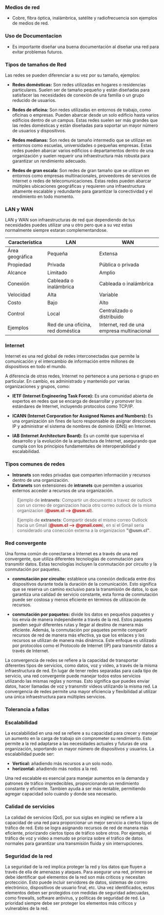 ### Medios de red

- Cobre, fibra óptica, inalámbrica, satélite y radiofrecuencia son ejemplos de medios de red.

### Uso de Documentacion

- Es importante diseñar una buena documentación al diseñar una red para evitar problemas futuros.

### Tipos de tamaños de Red

Las redes se pueden diferenciar a su vez por su tamaño,
ejemplos:

- **Redes domésticas:** Son redes utilizadas en hogares o residencias particulares. Suelen ser de tamaño pequeño y están diseñadas para satisfacer las necesidades de conexión de una familia o un grupo reducido de usuarios.

- **Redes de oficina:** Son redes utilizadas en entornos de trabajo, como oficinas o empresas. Pueden abarcar desde un solo edificio hasta varios edificios dentro de un campus. Estas redes suelen ser más grandes que las redes domésticas y están diseñadas para soportar un mayor número de usuarios y dispositivos.

- **Redes medianas:** Son redes de tamaño intermedio que se utilizan en entornos como escuelas, universidades o pequeñas empresas. Estas redes pueden abarcar varios edificios o departamentos dentro de una organización y suelen requerir una infraestructura más robusta para garantizar un rendimiento adecuado.

- **Redes de gran escala:** Son redes de gran tamaño que se utilizan en entornos como empresas multinacionales, proveedores de servicios de Internet o redes de telecomunicaciones. Estas redes pueden abarcar múltiples ubicaciones geográficas y requieren una infraestructura altamente escalable y redundante para garantizar la conectividad y el rendimiento en todo momento.

### LAN y WAN

LAN y WAN son infraestructuras de red que dependiendo de tus necesidades puedes utilizar una u otro pero que a su vez estas normalmente siempre estaran complementandose.

| Característica    | LAN | WAN |
| ---               | --- | --- |
| Área geográfica   | Pequeña | Extensa |
| Propiedad         | Privada | Pública o privada |
| Alcance           | Limitado              | Amplio |
| Conexión          | Cableada o inalámbrica | Cableada o inalámbrica |
| Velocidad         | Alta                   | Variable |
| Costo             | Bajo                   | Alto |
| Control           | Local                  | Centralizado o distribuido |
| Ejemplos          | Red de una oficina, red doméstica | Internet, red de una empresa multinacional |

### Internet

Internet es una red global de redes interconectadas que permite la comunicación y el intercambio de información entre millones de dispositivos en todo el mundo.

A diferencia de otras redes, Internet no pertenece a una persona o grupo en particular. En cambio, es administrado y mantenido por varias organizaciones y grupos, como:

- **IETF (Internet Engineering Task Force):** Es una comunidad abierta de expertos en redes que se encarga de desarrollar y promover los estándares de Internet, incluyendo protocolos como TCP/IP.

- **ICANN (Internet Corporation for Assigned Names and Numbers):** Es una organización sin fines de lucro responsable de asignar direcciones IP y administrar el sistema de nombres de dominio (DNS) en Internet.

- **IAB (Internet Architecture Board):** Es un comité que supervisa el desarrollo y la evolución de la arquitectura de Internet, asegurando que cumpla con los principios fundamentales de interoperabilidad y escalabilidad.

### Tipos comunes de redes

- **Intranets** son redes privadas que comparten información y recursos dentro de una organización.
- **Extranets** son extensiones de **intranets** que permiten a usuarios externos acceder a recursos de una organización.

> Ejemplo de **intranets**: Compartir un documento a travez de outlock con un correo de organizacion hacia otro correo outlock de la misma organizacion (<span style="color:red" >**@usm.cl --> @usm.cl**</span>).

> Ejemplo de **extranets**: Compartir desde el mismo correo Outlock hacia un Gmail (<span style="color:red">**@usm.cl --> @gmail.com**</span>), en si el Gmail seria considerado una conección externa a la organizacion **"@usm.cl"**.

### Red convergente

Una forma común de conectarse a Internet es a través de una red convergente, que utiliza diferentes tecnologías de conmutación para transmitir datos. Estas tecnologías incluyen la conmutación por circuito y la conmutación por paquetes.

- **conmutación por circuito:** establece una conexión dedicada entre dos dispositivos durante toda la duración de la comunicación. Esto significa que se reserva un camino exclusivo para la transmisión de datos, lo que garantiza una calidad de servicio constante, esta forma de conmutación puede ser costosa y menos eficiente en términos de utilización de recursos.

- **conmutación por paquetes:** divide los datos en pequeños paquetes y los envía de manera independiente a través de la red. Estos paquetes pueden seguir diferentes rutas y llegar al destino de manera más eficiente. Además, la conmutación por paquetes permite compartir recursos de red de manera más efectiva, ya que los enlaces y los recursos se utilizan de manera más dinámica. Este enfoque es utilizado por protocolos como el Protocolo de Internet (IP) para transmitir datos a través de Internet.

La convergencia de redes se refiere a la capacidad de transportar diferentes tipos de servicios, como datos, voz y video, a través de la misma infraestructura de red. En lugar de tener redes separadas para cada tipo de servicio, una red convergente puede manejar todos estos servicios utilizando las mismas reglas y normas. Esto significa que puedes enviar datos, hacer llamadas de voz y transmitir videos utilizando la misma red. La convergencia de redes permite una mayor eficiencia y flexibilidad al utilizar una única infraestructura para múltiples servicios.

### Tolerancia a fallas



### Escalabilidad

La escalabilidad en una red se refiere a su capacidad para crecer y manejar un aumento en la carga de trabajo sin comprometer su rendimiento. Esto permite a la red adaptarse a las necesidades actuales y futuras de una organización, soportando un mayor número de dispositivos y usuarios. La escalabilidad puede ser: 

- **Vertical:** añadiendo más recursos a un solo nodo.
- **horizontal:** añadiendo más nodos a la red. 

Una red escalable es esencial para manejar aumentos en la demanda y patrones de tráfico impredecibles, proporcionando un rendimiento constante y eficiente. Tambien ayuda a ser más rentable, permitiendo agregar capacidad solo cuando y donde sea necesario.

### Calidad de servicios

La calidad de servicios (QoS, por sus siglas en inglés) se refiere a la capacidad de una red para proporcionar un mejor servicio a ciertos tipos de tráfico de red. Esto se logra asignando recursos de red de manera más eficiente, priorizando ciertos tipos de tráfico sobre otros. Por ejemplo, el tráfico de voz y video a menudo se prioriza sobre el tráfico de datos normales para garantizar una transmisión fluida y sin interrupciones.

### Seguridad de la red

La seguridad de la red implica proteger la red y los datos que fluyen a través de ella de amenazas y ataques. Para asegurar una red, primero se debe identificar qué elementos de la red son más críticos y necesitan protección. Esto puede incluir servidores de datos, sistemas de correo electrónico, dispositivos de usuario final, etc. Una vez identificados, estos elementos deben ser protegidos con medidas de seguridad adecuadas, como firewalls, software antivirus, y políticas de seguridad de red. La prioridad siempre debe ser proteger los elementos más críticos y vulnerables de la red.


